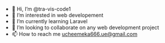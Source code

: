- 👋 Hi, I’m @tra-vis-code1
- 👀 I’m interested in web developement
- 🌱 I’m currently learning Laravel
- 💞️ I’m looking to collaborate on any web development project
- 📫 How to reach me ucheemeka666.ue@gmail.com

<!---
tra-vis-code1/tra-vis-code1 is a ✨ special ✨ repository because its `README.md` (this file) appears on your GitHub profile.
You can click the Preview link to take a look at your changes.
--->
